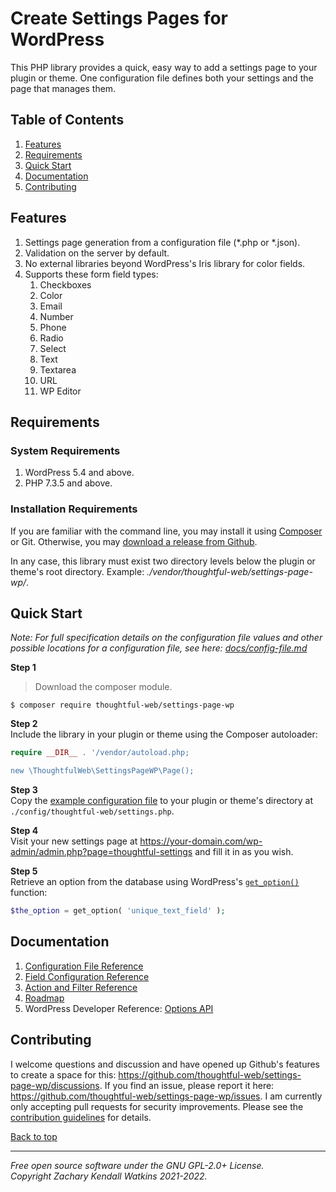 # Create Settings Pages for WordPress

This PHP library provides a quick, easy way to add a settings page to your plugin or theme. One configuration file defines both your settings and the page that manages them.

## Table of Contents

1. [Features](#features)
3. [Requirements](#installation)
4. [Quick Start](#quick-start)
5. [Documentation](#additional-documentation)
8. [Contributing](#contributing)

## Features

1. Settings page generation from a configuration file (*.php or *.json).
2. Validation on the server by default.
3. No external libraries beyond WordPress's Iris library for color fields.
4. Supports these form field types:  
   1. Checkboxes
   2. Color
   3. Email
   4. Number
   5. Phone
   6. Radio
   7. Select
   8. Text
   9. Textarea
   10. URL
   11. WP Editor

## Requirements

### System Requirements

1. WordPress 5.4 and above.
2. PHP 7.3.5 and above.

### Installation Requirements

If you are familiar with the command line, you may install it using [Composer](https://getcomposer.org) or Git. Otherwise, you may [download a release from Github](https://github.com/thoughtful-web/settings-page-wp/releases). 

In any case, this library must exist two directory levels below the plugin or theme's root directory. Example: *./vendor/thoughtful-web/settings-page-wp/*.

## Quick Start

*Note: For full specification details on the configuration file values and other possible locations for a configuration file, see here: [docs/config-file.md](./docs/config-file.md)*

**Step 1**  
> Download the composer module.

```command-line
$ composer require thoughtful-web/settings-page-wp
```

**Step 2**  
Include the library in your plugin or theme using the Composer autoloader:

```php
require __DIR__ . '/vendor/autoload.php;

new \ThoughtfulWeb\SettingsPageWP\Page();
```

**Step 3**  
Copy the [example configuration file](./config/thoughtful-web/settings.example.php) to your plugin or theme's directory at `./config/thoughtful-web/settings.php`.

**Step 4**  
Visit your new settings page at https://your-domain.com/wp-admin/admin.php?page=thoughtful-settings and fill it in as you wish.

**Step 5**  
Retrieve an option from the database using WordPress's [`get_option()`](https://developer.wordpress.org/reference/functions/get_option/) function:

```php
$the_option = get_option( 'unique_text_field' );
```

## Documentation

1. [Configuration File Reference](./docs/config-file.md)
2. [Field Configuration Reference](./docs/field-configuration.md)
3. [Action and Filter Reference](./docs/action-and-filter-reference.md)
4. [Roadmap](./docs/roadmap.md)
5. WordPress Developer Reference: [Options API](https://developer.wordpress.org/plugins/settings/options-api/)

## Contributing

I welcome questions and discussion and have opened up Github's features to create a space for this: https://github.com/thoughtful-web/settings-page-wp/discussions. If you find an issue, please report it here: https://github.com/thoughtful-web/settings-page-wp/issues. I am currently only accepting pull requests for security improvements. Please see the [contribution guidelines](./Contributing.md) for details.

[Back to top](#introduction)

---
*Free open source software under the GNU GPL-2.0+ License.*  
*Copyright Zachary Kendall Watkins 2021-2022.*
